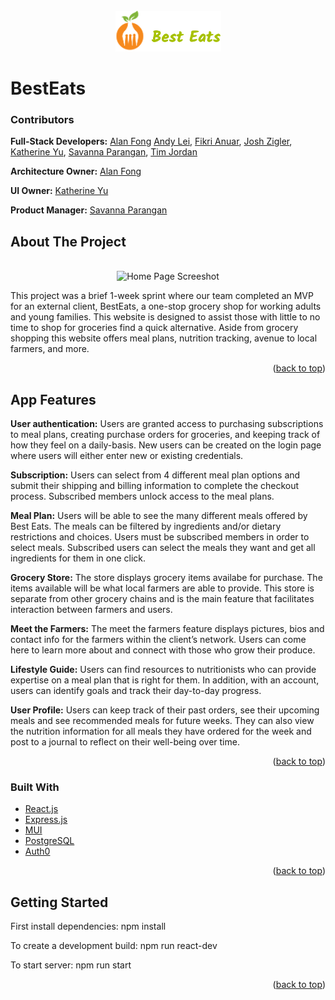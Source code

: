 <!-- PROJECT LOGO -->
<br />
<div align="center">
  <a href="https://github.com/HR-Billy/BestEats">
    <img src="images/besteatslogo.png" alt="Best Eats Logo" >
  </a>
</div>

# BestEats

### Contributors
**Full-Stack Developers:**
<a href="https://github.com/afong888">Alan Fong</a>
<a href="https://github.com/jleiandy">Andy Lei</a>,
<a href="https://github.com/FikriAnuar">Fikri Anuar</a>,
<a href="https://github.com/jshzglr">Josh Zigler</a>,
<a href="https://github.com/chiakat">Katherine Yu</a>,
<a href="https://github.com/sparangan">Savanna Parangan</a>,
<a href="https://github.com/theGuyNextDoor">Tim Jordan</a>

**Architecture Owner:**
<a href="https://github.com/afong888">Alan Fong</a>

**UI Owner:**
<a href="https://github.com/chiakat">Katherine Yu</a>

**Product Manager:**
<a href="https://github.com/sparangan">Savanna Parangan</a>


<!-- ABOUT THE PROJECT -->
## About The Project
<br />
<div align="center">
  <img src="images/home_screenshot2.png" alt="Home Page Screeshot" >
</div>

This project was a brief 1-week sprint where our team completed an MVP for an external client, BestEats, a one-stop grocery shop for working adults and young families. This website is designed to assist those with little to no time to shop for groceries find a quick alternative. Aside from grocery shopping this website offers meal plans, nutrition tracking, avenue to local farmers, and more.

<p align="right">(<a href="#top">back to top</a>)</p>

## App Features

**User authentication:** Users are granted access to purchasing subscriptions to meal plans, creating purchase orders for groceries, and keeping track of how they feel on a daily-basis. New users can be created on the login page where users will either enter new or existing credentials.

**Subscription:** Users can select from 4 different meal plan options and submit their shipping and billing information to complete the checkout process. Subscribed members unlock access to the meal plans.

**Meal Plan:** Users will be able to see the many different meals offered by Best Eats. The meals can be filtered by ingredients and/or dietary restrictions and choices. Users must be subscribed members in order to select meals. Subscribed users can select the meals they want and get all ingredients for them in one click.

**Grocery Store:** The store displays grocery items availabe for purchase. The items available will be what local farmers are able to provide. This store is separate from other grocery chains and is the main feature that facilitates interaction between farmers and users.

**Meet the Farmers:** The meet the farmers feature displays pictures, bios and contact info for the farmers within the client’s network. Users can come here to learn more about and connect with those who grow their produce.

**Lifestyle Guide:** Users can find resources to nutritionists who can provide expertise on a meal plan that is right for them. In addition, with an account, users can identify goals and track their day-to-day progress.

**User Profile:** Users can keep track of their past orders, see their upcoming meals and see recommended meals for future weeks. They can also view the nutrition information for all meals they have ordered for the week and post to a journal to reflect on their well-being over time.

<p align="right">(<a href="#top">back to top</a>)</p>

### Built With

* [React.js](https://reactjs.org/)
* [Express.js](https://expressjs.com/)
* [MUI](https://mui.com/)
* [PostgreSQL](https://www.postgresql.org/)
* [Auth0](https://auth0.com/)

<p align="right">(<a href="#top">back to top</a>)</p>

## Getting Started
First install dependencies:
npm install

To create a development build:
npm run react-dev

To start server:
npm run start

<p align="right">(<a href="#top">back to top</a>)</p>
